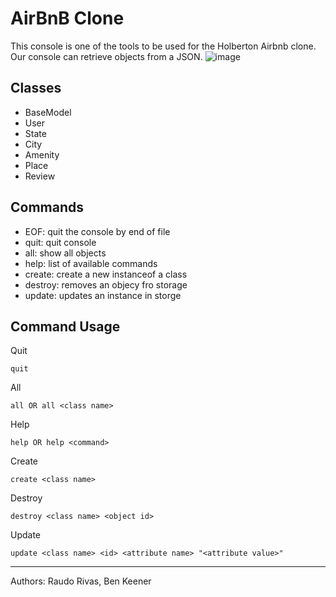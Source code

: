 # AirBnB Clone

This console is one of the tools to be used for the Holberton Airbnb clone. Our console can retrieve objects from a JSON.
![image](https://holbertonintranet.s3.amazonaws.com/uploads/medias/2018/6/65f4a1dd9c51265f49d0.png?X-Amz-Algorithm=AWS4-HMAC-SHA256&X-Amz-Credential=AKIARDDGGGOUZGDONYM4/20200219/us-east-1/s3/aws4_request&X-Amz-Date=20200219T183558Z&X-Amz-Expires=86400&X-Amz-SignedHeaders=host&X-Amz-Signature=0b16ac670f103b684d2231307023443a37e48d2336892c112ecc0a594dc893cc)

## Classes
- BaseModel
- User
- State
- City
- Amenity
- Place
- Review

## Commands
- EOF: quit the console by end of file
- quit: quit console
- all: show all objects
- help: list of available commands
- create: create a new instanceof a class
- destroy: removes an objecy fro storage
- update: updates an instance in storge

## Command Usage
Quit
```
quit
```
All
```
all OR all <class name>
```
Help
```
help OR help <command>
```
Create
```
create <class name>
```
Destroy
```
destroy <class name> <object id>
```
Update
```
update <class name> <id> <attribute name> "<attribute value>"
```
---
Authors: Raudo Rivas, Ben Keener
